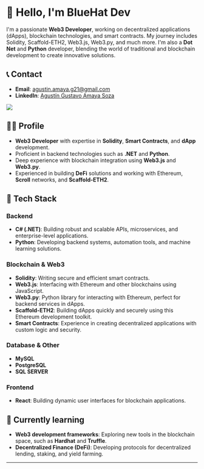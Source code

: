 # 👋 Hello, I'm BlueHat Dev

I'm a passionate **Web3 Developer**, working on decentralized applications (dApps), blockchain technologies, and smart contracts. My journey includes Solidity, Scaffold-ETH2, Web3.js, Web3.py, and much more. I'm also a **Dot Net** and **Python** developer, blending the world of traditional and blockchain development to create innovative solutions.

## 📞 Contact

- **Email**: [agustin.amaya.g21@gmail.com](mailto:agustin.amaya.g21@gmail.com)
- **LinkedIn**: [Agustín Gustavo Amaya Soza](https://ni.linkedin.com/in/agust%C3%ADn-gustavo-amaya-soza-b3b110244)

<div style="display: flex; flex-direction: row;">
  <a href="https://ni.linkedin.com/in/agust%C3%ADn-gustavo-amaya-soza-b3b110244">
    <img src="https://api.iconify.design/uiw/linkedin.svg?color=%2300aae4&width=35&height=35"/>
  </a>  
</div>

## 👨‍💻 Profile

- **Web3 Developer** with expertise in **Solidity**, **Smart Contracts**, and **dApp** development.
- Proficient in backend technologies such as **.NET** and **Python**.
- Deep experience with blockchain integration using **Web3.js** and **Web3.py**.
- Experienced in building **DeFi** solutions and working with Ethereum, **Scroll** networks, and **Scaffold-ETH2**.

## 🔧 Tech Stack

### Backend
- **C# (.NET)**: Building robust and scalable APIs, microservices, and enterprise-level applications.
- **Python**: Developing backend systems, automation tools, and machine learning solutions.

### Blockchain & Web3
- **Solidity**: Writing secure and efficient smart contracts.
- **Web3.js**: Interfacing with Ethereum and other blockchains using JavaScript.
- **Web3.py**: Python library for interacting with Ethereum, perfect for backend services in dApps.
- **Scaffold-ETH2**: Building dApps quickly and securely using this Ethereum development toolkit.
- **Smart Contracts**: Experience in creating decentralized applications with custom logic and security.

### Database & Other
- **MySQL**
- **PostgreSQL**
- **SQL SERVER**

### Frontend
- **React**: Building dynamic user interfaces for blockchain applications.

## 🌱 Currently learning

- **Web3 development frameworks**: Exploring new tools in the blockchain space, such as **Hardhat** and **Truffle**.
- **Decentralized Finance (DeFi)**: Developing protocols for decentralized lending, staking, and yield farming.

---

<!--- bluehat8/bluehat8 is a ✨ special ✨ repository because its `README.md` (this file) appears on your GitHub profile.
You can click the Preview link to take a look at your changes.
--->
